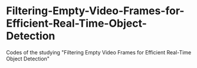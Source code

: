 # Filtering-Empty-Video-Frames-for-Efficient-Real-Time-Object-Detection
Codes of the studying "Filtering Empty Video Frames for Efficient Real-Time Object Detection"
